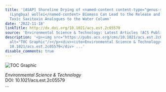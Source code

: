 ```yaml
---
title: '[ASAP] Shoreline Drying of <named-content content-type="genus-species" xlink:type="simple">Microseira
  (Lyngbya) wollei</named-content> Biomass Can Lead to the Release and Formation of
  Toxic Saxitoxin Analogues to the Water Column'
date: '2022-11-18'
linkTitle: http://dx.doi.org/10.1021/acs.est.2c05579
source: 'Environmental Science & Technology: Latest Articles (ACS Publications)'
description: '<p><img src="https://pubs.acs.org/cms/10.1021/acs.est.2c05579/asset/images/medium/es2c05579_0010.gif"
  alt="TOC Graphic"/></p><div><cite>Environmental Science & Technology</cite></div><div>DOI:
  10.1021/acs.est.2c05579</div> ...'
disable_comments: true
---
```

<p><img src="https://pubs.acs.org/cms/10.1021/acs.est.2c05579/asset/images/medium/es2c05579_0010.gif" alt="TOC Graphic"/></p><div><cite>Environmental Science & Technology</cite></div><div>DOI: 10.1021/acs.est.2c05579</div> ...